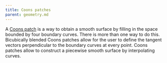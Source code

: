 ```yaml
---
title: Coons patches
parent: geometry.md
---
```


A [Coons patch][Coons] is a way to obtain a smooth surface by filling in the space bounded by four boundary curves. There is more than one way to do this. Bicubically blended Coons patches allow for the user to define the tangent vectors perpendicular to the boundary curves at every point. Coons patches allow to construct a piecewise smooth surface by interpolating curves.

[Coons]: https://en.wikipedia.org/wiki/Coons_patch
